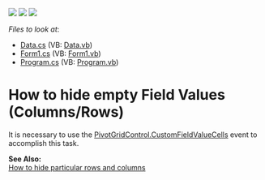 <!-- default badges list -->
![](https://img.shields.io/endpoint?url=https://codecentral.devexpress.com/api/v1/VersionRange/128579653/21.2.3%2B)
[![](https://img.shields.io/badge/Open_in_DevExpress_Support_Center-FF7200?style=flat-square&logo=DevExpress&logoColor=white)](https://supportcenter.devexpress.com/ticket/details/E2807)
[![](https://img.shields.io/badge/📖_How_to_use_DevExpress_Examples-e9f6fc?style=flat-square)](https://docs.devexpress.com/GeneralInformation/403183)
<!-- default badges end -->
<!-- default file list -->
*Files to look at*:

* [Data.cs](./CS/Data.cs) (VB: [Data.vb](./VB/Data.vb))
* [Form1.cs](./CS/Form1.cs) (VB: [Form1.vb](./VB/Form1.vb))
* [Program.cs](./CS/Program.cs) (VB: [Program.vb](./VB/Program.vb))
<!-- default file list end -->
# How to hide empty Field Values (Columns/Rows)


<p>It is necessary to use the <a href="http://documentation.devexpress.com/#WindowsForms/DevExpressXtraPivotGridPivotGridControl_CustomFieldValueCellstopic">PivotGridControl.CustomFieldValueCells</a> event to accomplish this task. </p><p><strong>See Also:</strong><br />
<a href="https://www.devexpress.com/Support/Center/p/E2769">How to hide particular rows and columns</a></p>

<br/>


